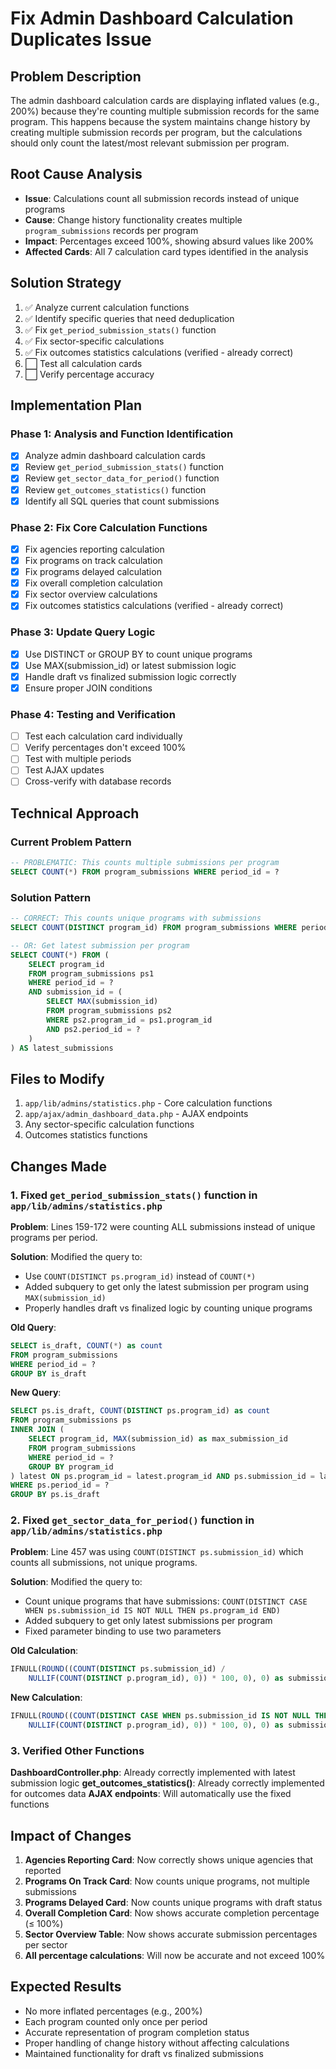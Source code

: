 # Fix Admin Dashboard Calculation Duplicates Issue

## Problem Description
The admin dashboard calculation cards are displaying inflated values (e.g., 200%) because they're counting multiple submission records for the same program. This happens because the system maintains change history by creating multiple submission records per program, but the calculations should only count the latest/most relevant submission per program.

## Root Cause Analysis
- **Issue**: Calculations count all submission records instead of unique programs
- **Cause**: Change history functionality creates multiple `program_submissions` records per program
- **Impact**: Percentages exceed 100%, showing absurd values like 200%
- **Affected Cards**: All 7 calculation card types identified in the analysis

## Solution Strategy
1. ✅ Analyze current calculation functions
2. ✅ Identify specific queries that need deduplication
3. ✅ Fix `get_period_submission_stats()` function
4. ✅ Fix sector-specific calculations
5. ✅ Fix outcomes statistics calculations (verified - already correct)
6. ⬜ Test all calculation cards
7. ⬜ Verify percentage accuracy

## Implementation Plan

### Phase 1: Analysis and Function Identification
- [x] Analyze admin dashboard calculation cards
- [x] Review `get_period_submission_stats()` function
- [x] Review `get_sector_data_for_period()` function
- [x] Review `get_outcomes_statistics()` function
- [x] Identify all SQL queries that count submissions

### Phase 2: Fix Core Calculation Functions
- [x] Fix agencies reporting calculation
- [x] Fix programs on track calculation
- [x] Fix programs delayed calculation
- [x] Fix overall completion calculation
- [x] Fix sector overview calculations
- [x] Fix outcomes statistics calculations (verified - already correct)

### Phase 3: Update Query Logic
- [x] Use DISTINCT or GROUP BY to count unique programs
- [x] Use MAX(submission_id) or latest submission logic
- [x] Handle draft vs finalized submission logic correctly
- [x] Ensure proper JOIN conditions

### Phase 4: Testing and Verification
- [ ] Test each calculation card individually
- [ ] Verify percentages don't exceed 100%
- [ ] Test with multiple periods
- [ ] Test AJAX updates
- [ ] Cross-verify with database records

## Technical Approach

### Current Problem Pattern
```sql
-- PROBLEMATIC: This counts multiple submissions per program
SELECT COUNT(*) FROM program_submissions WHERE period_id = ?
```

### Solution Pattern
```sql
-- CORRECT: This counts unique programs with submissions
SELECT COUNT(DISTINCT program_id) FROM program_submissions WHERE period_id = ?

-- OR: Get latest submission per program
SELECT COUNT(*) FROM (
    SELECT program_id 
    FROM program_submissions ps1
    WHERE period_id = ? 
    AND submission_id = (
        SELECT MAX(submission_id) 
        FROM program_submissions ps2 
        WHERE ps2.program_id = ps1.program_id 
        AND ps2.period_id = ?
    )
) AS latest_submissions
```

## Files to Modify
1. `app/lib/admins/statistics.php` - Core calculation functions
2. `app/ajax/admin_dashboard_data.php` - AJAX endpoints
3. Any sector-specific calculation functions
4. Outcomes statistics functions

## Changes Made

### 1. Fixed `get_period_submission_stats()` function in `app/lib/admins/statistics.php`

**Problem**: Lines 159-172 were counting ALL submissions instead of unique programs per period.

**Solution**: Modified the query to:
- Use `COUNT(DISTINCT ps.program_id)` instead of `COUNT(*)`
- Added subquery to get only the latest submission per program using `MAX(submission_id)`
- Properly handles draft vs finalized logic by counting unique programs

**Old Query**:
```sql
SELECT is_draft, COUNT(*) as count 
FROM program_submissions 
WHERE period_id = ? 
GROUP BY is_draft
```

**New Query**:
```sql
SELECT ps.is_draft, COUNT(DISTINCT ps.program_id) as count 
FROM program_submissions ps 
INNER JOIN (
    SELECT program_id, MAX(submission_id) as max_submission_id
    FROM program_submissions 
    WHERE period_id = ?
    GROUP BY program_id
) latest ON ps.program_id = latest.program_id AND ps.submission_id = latest.max_submission_id
WHERE ps.period_id = ? 
GROUP BY ps.is_draft
```

### 2. Fixed `get_sector_data_for_period()` function in `app/lib/admins/statistics.php`

**Problem**: Line 457 was using `COUNT(DISTINCT ps.submission_id)` which counts all submissions, not unique programs.

**Solution**: Modified the query to:
- Count unique programs that have submissions: `COUNT(DISTINCT CASE WHEN ps.submission_id IS NOT NULL THEN ps.program_id END)`
- Added subquery to get only latest submissions per program
- Fixed parameter binding to use two parameters

**Old Calculation**:
```sql
IFNULL(ROUND((COUNT(DISTINCT ps.submission_id) / 
    NULLIF(COUNT(DISTINCT p.program_id), 0)) * 100, 0), 0) as submission_pct
```

**New Calculation**:
```sql
IFNULL(ROUND((COUNT(DISTINCT CASE WHEN ps.submission_id IS NOT NULL THEN ps.program_id END) / 
    NULLIF(COUNT(DISTINCT p.program_id), 0)) * 100, 0), 0) as submission_pct
```

### 3. Verified Other Functions

**DashboardController.php**: Already correctly implemented with latest submission logic
**get_outcomes_statistics()**: Already correctly implemented for outcomes data
**AJAX endpoints**: Will automatically use the fixed functions

## Impact of Changes

1. **Agencies Reporting Card**: Now correctly shows unique agencies that reported
2. **Programs On Track Card**: Now counts unique programs, not multiple submissions
3. **Programs Delayed Card**: Now counts unique programs with draft status
4. **Overall Completion Card**: Now shows accurate completion percentage (≤ 100%)
5. **Sector Overview Table**: Now shows accurate submission percentages per sector
6. **All percentage calculations**: Will now be accurate and not exceed 100%

## Expected Results

- No more inflated percentages (e.g., 200%)
- Each program counted only once per period
- Accurate representation of program completion status
- Proper handling of change history without affecting calculations
- Maintained functionality for draft vs finalized submissions
